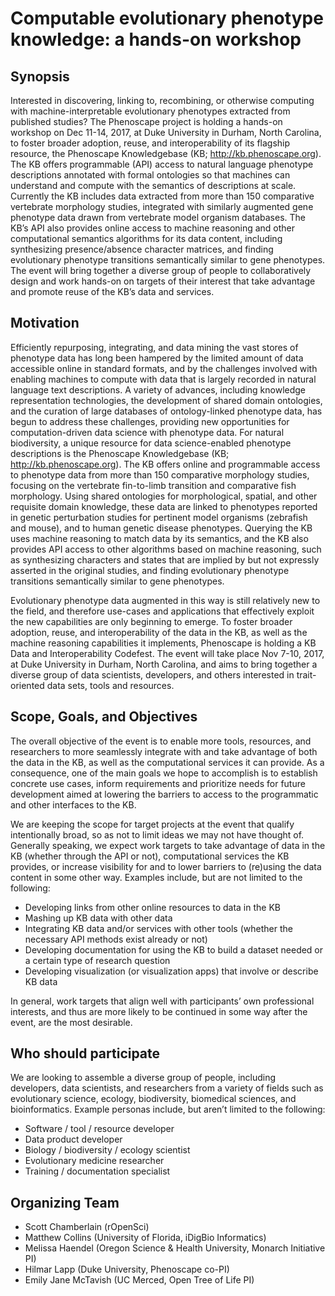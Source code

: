 # Computable evolutionary phenotype knowledge: a hands-on workshop

## Synopsis

Interested in discovering, linking to, recombining, or otherwise
computing with machine-interpretable evolutionary phenotypes extracted
from published studies? The Phenoscape project is holding a hands-on
workshop on Dec 11-14, 2017, at Duke University in Durham, North
Carolina, to foster broader adoption, reuse, and interoperability of
its flagship resource, the Phenoscape Knowledgebase (KB; <http://kb.phenoscape.org>).
The KB offers programmable (API) access to natural language phenotype
descriptions annotated with formal ontologies so that machines can
understand and compute with the semantics of descriptions at
scale. Currently the KB includes data extracted from more than 150
comparative vertebrate morphology studies, integrated with similarly
augmented gene phenotype data drawn from vertebrate model organism
databases. The KB’s API also provides online access to machine
reasoning and other computational semantics algorithms for its data
content, including synthesizing presence/absence character matrices,
and finding evolutionary phenotype transitions semantically similar to
gene phenotypes. The event will bring together a diverse group of
people to collaboratively design and work hands-on on targets of their
interest that take advantage and promote reuse of the KB’s data and
services.

## Motivation

Efficiently repurposing, integrating, and data mining the vast stores
of phenotype data has long been hampered by the limited amount of data
accessible online in standard formats, and by the challenges involved
with enabling machines to compute with data that is largely recorded
in natural language text descriptions. A variety of advances,
including knowledge representation technologies, the development of
shared domain ontologies, and the curation of large databases of
ontology-linked phenotype data, has begun to address these challenges,
providing new opportunities for computation-driven data science with
phenotype data. For natural biodiversity, a unique resource for data
science-enabled phenotype descriptions is the Phenoscape Knowledgebase
(KB; http://kb.phenoscape.org). The KB offers online and programmable
access to phenotype data from more than 150 comparative morphology
studies, focusing on the vertebrate fin-to-limb transition and
comparative fish morphology. Using shared ontologies for
morphological, spatial, and other requisite domain knowledge, these
data are linked to phenotypes reported in genetic perturbation studies
for pertinent model organisms (zebrafish and mouse), and to human
genetic disease phenotypes. Querying the KB uses machine reasoning to
match data by its semantics, and the KB also provides API access to
other algorithms based on machine reasoning, such as synthesizing
characters and states that are implied by but not expressly asserted
in the original studies, and finding evolutionary phenotype
transitions semantically similar to gene phenotypes.

Evolutionary phenotype data augmented in this way is still relatively
new to the field, and therefore use-cases and applications that
effectively exploit the new capabilities are only beginning to
emerge. To foster broader adoption, reuse, and interoperability of the
data in the KB, as well as the machine reasoning capabilities it
implements, Phenoscape is holding a KB Data and Interoperability
Codefest. The event will take place Nov 7-10, 2017, at Duke University
in Durham, North Carolina, and aims to bring together a diverse group
of data scientists, developers, and others interested in
trait-oriented data sets, tools and resources.

## Scope, Goals, and Objectives

The overall objective of the event is to enable more tools, resources,
and researchers to more seamlessly integrate with and take advantage
of both the data in the KB, as well as the computational services it
can provide.  As a consequence, one of the main goals we hope to
accomplish is to establish concrete use cases, inform requirements and
prioritize needs for future development aimed at lowering the barriers
to access to the programmatic and other interfaces to the KB.

We are keeping the scope for target projects at the event that qualify
intentionally broad, so as not to limit ideas we may not have thought
of. Generally speaking, we expect work targets to take advantage of
data in the KB (whether through the API or not), computational
services the KB provides, or increase visibility for and to lower
barriers to (re)using the data content in some other way. Examples
include, but are not limited to the following:
* Developing links from other online resources to data in the KB
* Mashing up KB data with other data
* Integrating KB data and/or services with other tools (whether the necessary API methods exist already or not)
* Developing documentation for using the KB to build a dataset needed or a certain type of research question
* Developing visualization (or visualization apps) that involve or describe KB data

In general, work targets that align well with participants’ own
professional interests, and thus are more likely to be continued in
some way after the event, are the most desirable.

## Who should participate

We are looking to assemble a diverse group of people, including
developers, data scientists, and researchers from a variety of fields
such as evolutionary science, ecology, biodiversity, biomedical
sciences, and bioinformatics. Example personas include, but aren’t
limited to the following:
* Software / tool / resource developer
* Data product developer
* Biology / biodiversity / ecology scientist
* Evolutionary medicine researcher
* Training / documentation specialist

## Organizing Team
* Scott Chamberlain (rOpenSci)
* Matthew Collins (University of Florida, iDigBio Informatics)
* Melissa Haendel (Oregon Science & Health University, Monarch Initiative PI)
* Hilmar Lapp (Duke University, Phenoscape co-PI)
* Emily Jane McTavish (UC Merced, Open Tree of Life PI)
